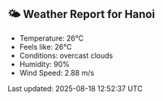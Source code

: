 <!-- WEATHER-START -->
## 🌤 Weather Report for Hanoi

- Temperature: 26°C
- Feels like: 26°C
- Conditions: overcast clouds
- Humidity: 90%
- Wind Speed: 2.88 m/s

Last updated: 2025-08-18 12:52:37 UTC
<!-- WEATHER-END -->
